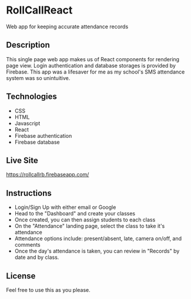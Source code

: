 # RollCallReact
Web app for keeping accurate attendance records

## Description
This single page web app makes us of React components for rendering page view.  Login authentication and database storages is provided by Firebase.  This app was a lifesaver for me as my school's SMS attendance system was so unintuitive.

## Technologies
* CSS
* HTML
* Javascript
* React
* Firebase authentication
* Firebase database

## Live Site
https://rollcallrb.firebaseapp.com/

## Instructions
* Login/Sign Up with either email or Google
* Head to the "Dashboard" and create your classes
* Once created, you can then assign students to each class
* On the "Attendance" landing page, select the class to take it's attendance
* Attendance options include: present/absent, late, camera on/off, and comments
* Once the day's attendance is taken, you can review in "Records" by date and by class.

## License
Feel free to use this as you please.

